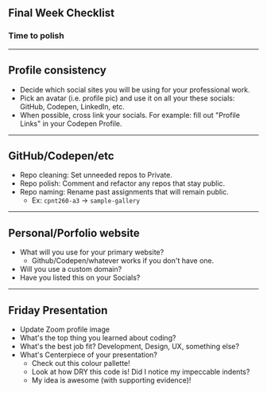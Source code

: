 
## Final Week Checklist
### Time to polish

---

## Profile consistency
- Decide which social sites you will be using for your professional work.
- Pick an avatar (i.e. profile pic) and use it on all your these socials: GitHub, Codepen, LinkedIn, etc.
- When possible, cross link your socials. For example: fill out "Profile Links" in your Codepen Profile. 

---

## GitHub/Codepen/etc
- Repo cleaning: Set unneeded repos to Private.
- Repo polish: Comment and refactor any repos that stay public.
- Repo naming: Rename past assignments that will remain public. 
    - Ex: `cpnt260-a3` -> `sample-gallery`

---

## Personal/Porfolio website
- What will you use for your primary website?
    - Github/Codepen/whatever works if you don't have one.
- Will you use a custom domain?
- Have you listed this on your Socials?

---

## Friday Presentation
- Update Zoom profile image
- What's the top thing you learned about coding?
- What's the best job fit? Development, Design, UX, something else?
- What's Centerpiece of your presentation?
    - Check out this colour pallette!
    - Look at how DRY this code is! Did I notice my impeccable indents?
    - My idea is awesome (with supporting evidence)!
